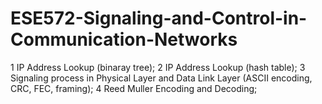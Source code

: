# ESE572-Signaling-and-Control-in-Communication-Networks

1 IP Address Lookup (binaray tree);
2 IP Address Lookup (hash table);
3 Signaling process in Physical Layer and Data Link Layer (ASCII encoding, CRC, FEC, framing);
4 Reed Muller Encoding and Decoding;
